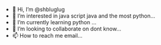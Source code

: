 - 👋 Hi, I’m @shbluglug
- 👀 I’m interested in java script java and the most python...
- 🌱 I’m currently learning python ...
- 💞️ I’m looking to collaborate on dont know...
- 📫 How to reach me email...

<!---
shbluglug/shbluglug is a ✨ special ✨ repository because its `README.md` (this file) appears on your GitHub profile.
You can click the Preview link to take a look at your changes.
--->
